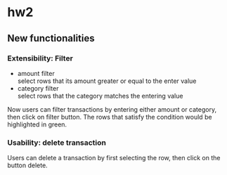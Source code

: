# hw2

## New functionalities 
### Extensibility: Filter

- amount filter\
    select rows that its amount greater or equal to the enter value
- category filter\
    select rows that the category matches the entering value

Now users can filter transactions by entering either amount or category, then click on filter button. The rows that satisfy the condition would be highlighted in green.

### Usability: delete transaction
Users can delete a transaction by first selecting the row, then click on the button delete. 
